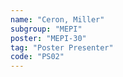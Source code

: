 ```yaml
---
name: "Ceron, Miller"
subgroup: "MEPI"
poster: "MEPI-30"
tag: "Poster Presenter"
code: "PS02"
---
```


